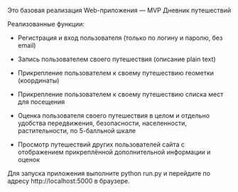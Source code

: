 Это базовая реализация Web-приложения — MVP Дневник путешествий

Реализованные функции:

- Регистрация и вход пользователя (только по логину и паролю, без email)

- Запись пользователем своего путешествия (описание plain text)

- Прикрепление пользователем к своему путешествию геометки (координаты)

- Прикрепление пользователем к своему путешествию списка мест для посещения

- Оценка пользователя своего путешествия в целом и отдельно удобства передвижения, безопасности, населенности, растительности, по 5-балльной шкале

- Просмотр путешествий других пользователей сайта с отображением прикреплённой дополнительной информации и оценок

Для запуска приложения выполните python run.py и перейдите по адресу http://localhost:5000 в браузере.
